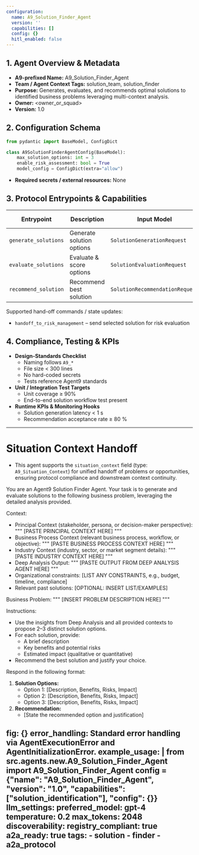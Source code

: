 ```yaml
---
configuration:
  name: A9_Solution_Finder_Agent
  version: ''
  capabilities: []
  config: {}
  hitl_enabled: false
---
```


## 1. Agent Overview & Metadata
- **A9-prefixed Name:** A9_Solution_Finder_Agent
- **Team / Agent Context Tags:** solution_team, solution_finder
- **Purpose:** Generates, evaluates, and recommends optimal solutions to identified business problems leveraging multi-context analysis.
- **Owner:** <owner_or_squad>
- **Version:** 1.0

## 2. Configuration Schema
```python
from pydantic import BaseModel, ConfigDict

class A9SolutionFinderAgentConfig(BaseModel):
    max_solution_options: int = 3
    enable_risk_assessment: bool = True
    model_config = ConfigDict(extra="allow")
```
- **Required secrets / external resources:** None

## 3. Protocol Entrypoints & Capabilities
| Entrypoint | Description | Input Model | Output Model | Side-effects |
|------------|-------------|-------------|--------------|--------------|
| `generate_solutions` | Generate solution options | `SolutionGenerationRequest` | `SolutionOptions` | logs events |
| `evaluate_solutions` | Evaluate & score options | `SolutionEvaluationRequest` | `SolutionScores` | logs events |
| `recommend_solution` | Recommend best solution | `SolutionRecommendationRequest` | `SolutionRecommendation` | logs events |

Supported hand-off commands / state updates:
- `handoff_to_risk_management` – send selected solution for risk evaluation

## 4. Compliance, Testing & KPIs
- **Design-Standards Checklist**
  - Naming follows `A9_*`
  - File size < 300 lines
  - No hard-coded secrets
  - Tests reference Agent9 standards
- **Unit / Integration Test Targets**
  - Unit coverage ≥ 90%
  - End-to-end solution workflow test present
- **Runtime KPIs & Monitoring Hooks**
  - Solution generation latency < 1 s
  - Recommendation acceptance rate ≥ 80 %

---

# Situation Context Handoff
- This agent supports the `situation_context` field (type: `A9_Situation_Context`) for unified handoff of problems or opportunities, ensuring protocol compliance and downstream context continuity.

You are an Agent9 Solution Finder Agent. Your task is to generate and evaluate solutions to the following business problem, leveraging the detailed analysis provided.

Context:
- Principal Context (stakeholder, persona, or decision-maker perspective):
"""
[PASTE PRINCIPAL CONTEXT HERE]
"""
- Business Process Context (relevant business process, workflow, or objective):
"""
[PASTE BUSINESS PROCESS CONTEXT HERE]
"""
- Industry Context (industry, sector, or market segment details):
"""
[PASTE INDUSTRY CONTEXT HERE]
"""
- Deep Analysis Output:
"""
[PASTE OUTPUT FROM DEEP ANALYSIS AGENT HERE]
"""
- Organizational constraints: [LIST ANY CONSTRAINTS, e.g., budget, timeline, compliance]
- Relevant past solutions: [OPTIONAL: INSERT LIST/EXAMPLES]

Business Problem:
"""
[INSERT PROBLEM DESCRIPTION HERE]
"""

Instructions:
- Use the insights from Deep Analysis and all provided contexts to propose 2–3 distinct solution options.
- For each solution, provide:
  - A brief description
  - Key benefits and potential risks
  - Estimated impact (qualitative or quantitative)
- Recommend the best solution and justify your choice.

Respond in the following format:
1. **Solution Options:**  
   - Option 1: [Description, Benefits, Risks, Impact]  
   - Option 2: [Description, Benefits, Risks, Impact]  
   - Option 3: [Description, Benefits, Risks, Impact]  
2. **Recommendation:**  
   - [State the recommended option and justification]

fig: {}
error_handling: Standard error handling via AgentExecutionError and AgentInitializationError.
example_usage: |
  from src.agents.new.A9_Solution_Finder_Agent import A9_Solution_Finder_Agent
  config = {"name": "A9_Solution_Finder_Agent", "version": "1.0", "capabilities": ["solution_identification"], "config": {}}
llm_settings:
  preferred_model: gpt-4
  temperature: 0.2
  max_tokens: 2048
discoverability:
  registry_compliant: true
  a2a_ready: true
  tags:
    - solution
    - finder
    - a2a_protocol
---
